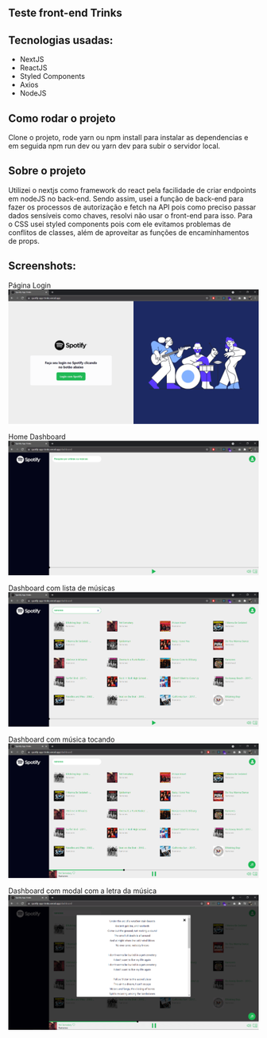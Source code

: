 ## Teste front-end Trinks

## Tecnologias usadas:

<ul>
  <li>NextJS</li>
  <li>ReactJS</li>
  <li>Styled Components</li>
  <li>Axios</li>
  <li>NodeJS</li>
</ul>

## Como rodar o projeto

Clone o projeto, rode yarn ou npm install para instalar as dependencias e em seguida npm run dev ou yarn dev para subir o servidor local.

## Sobre o projeto

Utilizei o nextjs como framework do react pela facilidade de criar endpoints em nodeJS no back-end. 
Sendo assim, usei a função de back-end para fazer os processos de autorização e fetch na API pois como preciso passar dados sensíveis como chaves, resolvi não usar o front-end para isso.
Para o CSS usei styled components pois com ele evitamos problemas de conflitos de classes, além de aproveitar as funções de encaminhamentos de props.

## Screenshots:

Página Login<br>
![Página Login](/public/img/screenshots/login.png)

Home Dashboard<br>
![Dashboard](/public/img/screenshots/dashboard1.png)

Dashboard com lista de músicas<br>
![Dashboard](/public/img/screenshots/dashboard2.png)

Dashboard com música tocando<br>
![Dashboard](/public/img/screenshots/dashboard3.png)

Dashboard com modal com a letra da música<br>
![Dashboard](/public/img/screenshots/dashboard4.png)
